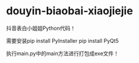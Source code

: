 # douyin-biaobai-xiaojiejie
抖音表白小姐姐Python代码！

需要安装pip install PyInstaller
	   pip install PyQt5

执行main.py中的main方法进行打包成exe文件！
	   
